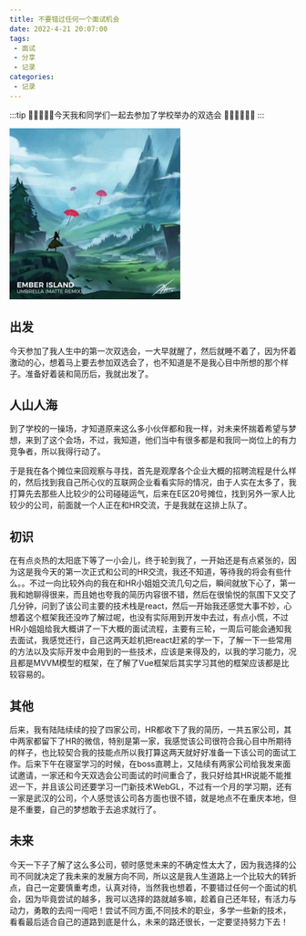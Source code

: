 ```yaml
---
title: 不要错过任何一个面试机会
date: 2022-4-21 20:07:00
tags:
 - 面试
 - 分享
 - 记录
categories: 
 - 记录
---
```


:::tip
:tada::strawberry::tada::tangerine::tada:今天我和同学们一起去参加了学校举办的双选会 :tada::lollipop::strawberry::tada::candy::tada:
:::

<!-- more -->

<img src="./images/3.jpg" style="width:300px;height:300px;" />

## 出发

今天参加了我人生中的第一次双选会，一大早就醒了，然后就睡不着了，因为怀着激动的心，想着马上要去参加双选会了，也不知道是不是我心目中所想的那个样子。准备好着装和简历后，我就出发了。

## 人山人海

到了学校的一操场，才知道原来这么多小伙伴都和我一样，对未来怀揣着希望与梦想，来到了这个会场，不过，我知道，他们当中有很多都是和我同一岗位上的有力竞争者，所以我得行动了。

于是我在各个摊位来回观察与寻找，首先是观摩各个企业大概的招聘流程是什么样的，然后找到我自己所心仪的互联网企业看看实际的情况，由于人实在太多了，我打算先去那些人比较少的公司碰碰运气，后来在E区20号摊位，找到另外一家人比较少的公司，前面就一个人正在和HR交流，于是我就在这排上队了。

## 初识

在有点炎热的太阳底下等了一小会儿，终于轮到我了，一开始还是有点紧张的，因为这是我今天的第一次正式和公司的HR交流，我还不知道，等待我的将会有些什么。。不过一向比较外向的我在和HR小姐姐交流几句之后，瞬间就放下心了，第一我和她聊得很来，而且她也夸我的简历内容很不错，然后在很愉悦的氛围下又交了几分钟，问到了该公司主要的技术栈是react，然后一开始我还感觉大事不妙，心想着这个框架我还没咋了解过呢，也没有实际用到开发中去过，有点小慌，不过HR小姐姐给我大概讲了一下大概的面试流程，主要有三轮，一周后可能会通知我去面试，我感觉还行，自己这两天趁机把react赶紧的学一下，了解一下一些常用的方法以及实际开发中会用到的一些技术，应该是来得及的，以我的学习能力，况且都是MVVM模型的框架，在了解了Vue框架后其实学习其他的框架应该都是比较容易的。

## 其他

后来，我有陆陆续续的投了四家公司，HR都收下了我的简历，一共五家公司，其中两家都留下了HR的微信，特别是第一家，我感觉该公司很符合我心目中所期待的样子，也比较契合我的技能点所以我打算这两天就好好准备一下该公司的面试工作。后来下午在寝室学习的时候，在boss直聘上，又陆续有两家公司给我发来面试邀请，一家还和今天双选会公司面试的时间重合了，我只好给其HR说能不能推迟一下，并且该公司还要学习一门新技术WebGL，不过有一个月的学习期，还有一家是武汉的公司，个人感觉该公司各方面也很不错，就是地点不在重庆本地，但是不重要，自己的梦想敢于去追求就行了。

## 未来

今天一下子了解了这么多公司，顿时感觉未来的不确定性太大了，因为我选择的公司不同就决定了我未来的发展方向不同，所以这是我人生道路上一个比较大的转折点，自己一定要慎重考虑，认真对待，当然我也想着，不要错过任何一个面试的机会，因为毕竟尝试的越多，我可以选择的路就越多嘛，趁着自己还年轻，有活力与动力，勇敢的去闯一闯吧！尝试不同方面,不同技术的职业，多学一些新的技术，看看最后适合自己的道路到底是什么，未来的路还很长，一定要坚持努力下去！